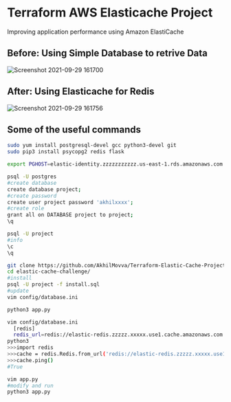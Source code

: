# Terraform AWS Elasticache Project
Improving application performance using Amazon ElastiCache
## Before: Using Simple Database to retrive Data
![Screenshot 2021-09-29 161700](https://user-images.githubusercontent.com/23433121/137405713-6644258d-7706-40f3-8f35-e25e1063b0a4.png)
## After: Using Elasticache for Redis
![Screenshot 2021-09-29 161756](https://user-images.githubusercontent.com/23433121/137405733-221312a2-5bbb-4981-9f9f-8c61bb77caa1.png)

## Some of the useful commands
```sh
sudo yum install postgresql-devel gcc python3-devel git
sudo pip3 install psycopg2 redis flask

export PGHOST=elastic-identity.zzzzzzzzzzz.us-east-1.rds.amazonaws.com

psql -U postgres
#create database
create database project;
#create password
create user project password 'akhilxxxx';
#create role
grant all on DATABASE project to project;
\q

psql -U project
#info
\c
\q

git clone https://github.com/AkhilMovva/Terraform-Elastic-Cache-Project
cd elastic-cache-challenge/
#install
psql -U project -f install.sql
#update
vim config/database.ini

python3 app.py

vim config/database.ini
  [redis]
  redis_url=redis://elastic-redis.zzzzz.xxxxx.use1.cache.amazonaws.com:xxxx
python3
>>>import redis
>>>cache = redis.Redis.from_url('redis://elastic-redis.zzzzz.xxxxx.use1.cache.amazonaws.com:xxxx')
>>>cache.ping()
#True

vim app.py
#modify and run
python3 app.py
```
